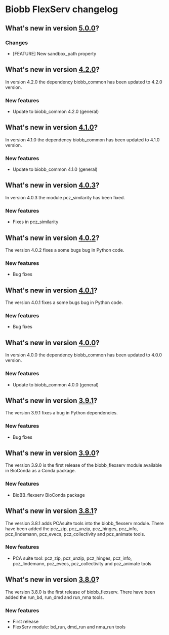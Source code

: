 # Biobb FlexServ changelog

## What's new in version [5.0.0](https://github.com/bioexcel/biobb_flexserv/releases/tag/v5.0.0)?

### Changes

* [FEATURE] New sandbox_path property

## What's new in version [4.2.0](https://github.com/bioexcel/biobb_flexserv/releases/tag/v4.2.0)?
In version 4.2.0 the dependency biobb_common has been updated to 4.2.0 version.

### New features

* Update to biobb_common 4.2.0 (general)

## What's new in version [4.1.0](https://github.com/bioexcel/biobb_flexserv/releases/tag/v4.1.0)?
In version 4.1.0 the dependency biobb_common has been updated to 4.1.0 version.

### New features

* Update to biobb_common 4.1.0 (general)

## What's new in version [4.0.3](https://github.com/bioexcel/biobb_flexserv/releases/tag/v4.0.3)?
In version 4.0.3 the module pcz_similarity has been fixed.

### New features

* Fixes in pcz_similarity

## What's new in version [4.0.2](https://github.com/bioexcel/biobb_flexserv/releases/tag/v4.0.2)?
The version 4.0.2 fixes a some bugs bug in Python code.

### New features

* Bug fixes

## What's new in version [4.0.1](https://github.com/bioexcel/biobb_flexserv/releases/tag/v4.0.1)?
The version 4.0.1 fixes a some bugs bug in Python code.

### New features

* Bug fixes

## What's new in version [4.0.0](https://github.com/bioexcel/biobb_flexserv/releases/tag/v4.0.0)?
In version 4.0.0 the dependency biobb_common has been updated to 4.0.0 version.

### New features

* Update to biobb_common 4.0.0 (general)

## What's new in version [3.9.1](https://github.com/bioexcel/biobb_flexserv/releases/tag/v3.9.1)?
The version 3.9.1 fixes a bug in Python dependencies.

### New features

* Bug fixes

## What's new in version [3.9.0](https://github.com/bioexcel/biobb_flexserv/releases/tag/v3.9.0)?
The version 3.9.0 is the first release of the biobb_flexserv module available in BioConda as a Conda package.

### New features

* BioBB_flexserv BioConda package

## What's new in version [3.8.1](https://github.com/bioexcel/biobb_flexserv/releases/tag/v3.8.1)?
The version 3.8.1 adds PCAsuite tools into the biobb_flexserv module. There have been added the pcz_zip, pcz_unzip, pcz_hinges, pcz_info, pcz_lindemann, pcz_evecs, pcz_collectivity and pcz_animate tools.

### New features

* PCA suite tool: pcz_zip, pcz_unzip, pcz_hinges, pcz_info, pcz_lindemann, pcz_evecs, pcz_collectivity and pcz_animate tools

## What's new in version [3.8.0](https://github.com/bioexcel/biobb_flexserv/releases/tag/v3.8.0)?
The version 3.8.0 is the first release of biobb_flexserv. There have been added the run_bd, run_dmd and run_nma tools.

### New features

* First release
* FlexServ module: bd_run, dmd_run and nma_run tools